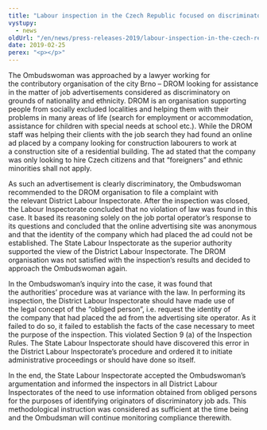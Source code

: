 ```yaml
---
title: "Labour inspection in the Czech Republic focused on discriminatory job ads published on an online advertising portal"
vystupy:
  - news
oldUrl: "/en/news/press-releases-2019/labour-inspection-in-the-czech-republic-focused-on-discriminatory-job-ads-published-on-an-online-adv/"
date: 2019-02-25
perex: "<p></p>"
---
```


<!-- imported from the old website -->

<p>The Ombudswoman was approached by a lawyer working for the contributory organisation of the city Brno &ndash; DROM looking for assistance in the matter of job advertisements considered as discriminatory on grounds of nationality and ethnicity. DROM is an organisation supporting people from socially excluded localities and helping them with their problems in many areas of life (search for employment or accommodation, assistance for children with special needs at school etc.). While the DROM staff was helping their clients with the job search they had found an online ad placed by a company looking for construction labourers to work at a construction site of a residential building. The ad stated that the company was only looking to hire Czech citizens and that “foreigners” and ethnic minorities shall not apply. </p> <p>As such an advertisement is clearly discriminatory, the Ombudswoman recommended to the DROM organisation to file a complaint with the relevant District Labour Inspectorate. After the inspection was closed, the Labour Inspectorate concluded that no violation of law was found in this case. It based its reasoning solely on the job portal operator’s response to its questions and concluded that the online advertising site was anonymous and that the identity of the company which had placed the ad could not be established. The State Labour Inspectorate as the superior authority supported the view of the District Labour Inspectorate. The DROM organisation was not satisfied with the inspection’s results and decided to approach the Ombudswoman again. </p> <p>In the Ombudswoman’s inquiry into the case, it was found that the authorities’ procedure was at variance with the law. In performing its inspection, the District Labour Inspectorate should have made use of the legal concept of the “obliged person”, i.e. request the identity of the company that had placed the ad from the advertising site operator. As it failed to do so, it failed to establish the facts of the case necessary to meet the purpose of the inspection. This violated Section 9 (a) of the Inspection Rules. The State Labour Inspectorate should have discovered this error in the District Labour Inspectorate’s procedure and ordered it to initiate administrative proceedings or should have done so itself. </p><p> In the end, the State Labour Inspectorate accepted the Ombudswoman’s argumentation and informed the inspectors in all District Labour Inspectorates of the need to use information obtained from obliged persons for the purposes of identifying originators of discriminatory job ads. This methodological instruction was considered as sufficient at the time being and the Ombudsman will continue monitoring compliance therewith.</p>
